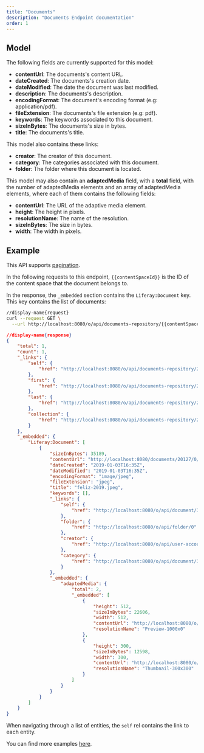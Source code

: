 ```yaml
---
title: "Documents"
description: "Documents Endpoint documentation"
order: 1
---
```


## Model

The following fields are currently supported for this model:

* **contentUrl**: The documents's content URL.
* **dateCreated**: The documents's creation date.
* **dateModified**: The date the document was last modified.
* **description**: The documents's description.
* **encodingFormat**: The document's encoding format (e.g: application/pdf).
* **fileExtension**: The documents's file extension (e.g: pdf).
* **keywords**: The keywords associated to this document.
* **sizeInBytes**: The documents's size in bytes.
* **title**: The documents's title.

This model also contains these links:

* **creator**:  The creator of this document.
* **category**: The categories associated with this document.
* **folder**: The folder where this document is located.

This model may also contain an **adaptedMedia** field,
with a **total** field, with the number of adaptedMedia elements and
an array of adaptedMedia elements, where each of them contains the
following fields:

* **contentUrl**: The URL of the adaptive media element.
* **height**: The height in pixels.
* **resolutionName**: The name of the resolution.
* **sizeInBytes**: The size in bytes.
* **width**: The width in pixels.

## Example

This API supports [pagination](/docs/general/pagination.html). 

In the following requests to this endpoint, `{{contentSpaceId}}` is the ID of the content space that the document belongs to.

In the response, the `_embedded` section contains the `Liferay:Document` key. This key contains the list of documents:

```bash
//display-name{request}
curl --request GET \
  --url http://localhost:8080/o/api/documents-repository/{{contentSpaceId}}/document?page=1&per_page=1
```

```json
//display-name{response}
{
    "total": 1,
    "count": 1,
    "_links": {
        "self": {
            "href": "http://localhost:8080/o/api/documents-repository/20127/document?page=1&per_page=1"
        },
        "first": {
            "href": "http://localhost:8080/o/api/documents-repository/20127/document?page=1&per_page=1"
        },
        "last": {
            "href": "http://localhost:8080/o/api/documents-repository/20127/document?page=1&per_page=1"
        },
        "collection": {
            "href": "http://localhost:8080/o/api/documents-repository/20127/document"
        }
    },
    "_embedded": {
        "Liferay:Document": [
            {
                "sizeInBytes": 35189,
                "contentUrl": "http://localhost:8080/documents/20127/0/feliz-2019.jpeg/bf054c54-1c20-ba7b-c07f-9c740dc273e1?t=1546533330994",
                "dateCreated": "2019-01-03T16:35Z",
                "dateModified": "2019-01-03T16:35Z",
                "encodingFormat": "image/jpeg",
                "fileExtension": "jpeg",
                "title": "feliz-2019.jpeg",
                "keywords": [],
                "_links": {
                    "self": {
                        "href": "http://localhost:8080/o/api/document/38943"
                    },
                    "folder": {
                        "href": "http://localhost:8080/o/api/folder/0"
                    },
                    "creator": {
                        "href": "http://localhost:8080/o/api/user-account/20140"
                    },
                    "category": {
                        "href": "http://localhost:8080/o/api/document/38943/categories"
                    }
                },
                "_embedded": {
                    "adaptedMedia": {
                        "total": 2,
                        "_embedded": [
                            {
                                "height": 512,
                                "sizeInBytes": 22606,
                                "width": 512,
                                "contentUrl": "http://localhost:8080/o/adaptive-media/image/38943/Preview-1000x0/feliz-2019.jpeg",
                                "resolutionName": "Preview-1000x0"
                            },
                            {
                                "height": 300,
                                "sizeInBytes": 12598,
                                "width": 300,
                                "contentUrl": "http://localhost:8080/o/adaptive-media/image/38943/Thumbnail-300x300/feliz-2019.jpeg",
                                "resolutionName": "Thumbnail-300x300"
                            }
                        ]
                    }
                }
            }
        ]
    }
}
```

When navigating through a list of entities, the `self` rel contains the link to each entity. 

You can find more examples [here](/docs/content-space/documentsRepository/documents/examples.html).

